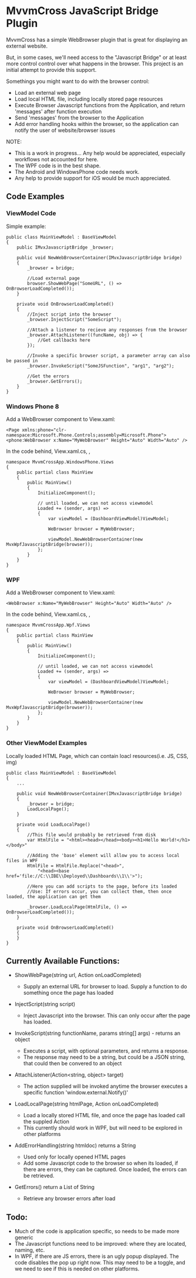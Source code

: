 # MvvmCross JavaScript Bridge Plugin

MvvmCross has a simple WebBrowser plugin that is great for displaying an external website.

But, in some cases, we'll need access to the "Javascript Bridge" or at least more control control over what happens in the browser. This project is an initial attempt to provide this support.

Somethings you might want to do with the browser control:

* Load an external web page
* Load local HTML file, including locally stored page resources
* Execute Browser Javascript functions from the Application, and return 'messages' after function execution
* Send 'messages' from the browser to the Application
* Add error handling hooks within the browser, so the application can notify the user of website/browser issues

NOTE:
* This is a work in progress... Any help would be appreciated, especially workflows not accounted for here.
* The WPF code is in the best shape. 
* The Android and WindowsPhone code needs work. 
* Any help to provide support for iOS would be much appreciated.


## Code Examples

### ViewModel Code

Simple example: 

	public class MainViewModel : BaseViewModel
    {
        public IMvxJavascriptBridge _browser;

        public void NewWebBrowserContainer(IMvxJavascriptBridge bridge)
        {
            _browser = bridge;
			
			//Load external page
			browser.ShowWebPage("SomeURL", () => OnBrowserLoadCompleted());
        }

        private void OnBrowserLoadCompleted()
        {	
			//Inject script into the browser
            _browser.InjectScript("SomeScript");
			
			//Attach a listener to recieve any responses from the browser
            _browser.AttachListener((funcName, obj) => {
				//Get callbacks here
            });

			//Invoke a specific browser script, a parameter array can also be passed in
            _browser.InvokeScript("SomeJSFunction", "arg1", "arg2");

            //Get the errors
            _browser.GetErrors();
        }
    }


### Windows Phone 8

Add a WebBrowser component to View.xaml:

	<Page xmlns:phone="clr-namespace:Microsoft.Phone.Controls;assembly=Microsoft.Phone">
	<phone:WebBrowser x:Name="MyWebBrowser" Height="Auto" Width="Auto" />
	

In the code behind, View.xaml.cs, , 

	namespace MvvmCrossApp.WindowsPhone.Views
	{
	    public partial class MainView 
	    {
	        public MainView()
	        {
	            InitializeComponent();

	            // until loaded, we can not access viewmodel
	            Loaded += (sender, args) =>
	            {
	                var viewModel = (DashboardViewModel)ViewModel;
					
					WeBrowser browser = MyWebBrowser;

	                viewModel.NewWebBrowserContainer(new MvxWpfJavascriptBridge(browser));
	            };
	        }
	    }
	}


### WPF

Add a WebBrowser component to View.xaml:

	<WebBrowser x:Name="MyWebBrowser" Height="Auto" Width="Auto" />

In the code behind, View.xaml.cs, , 

	namespace MvvmCrossApp.Wpf.Views
	{
	    public partial class MainView 
	    {
	        public MainView()
	        {
	            InitializeComponent();

	            // until loaded, we can not access viewmodel
	            Loaded += (sender, args) =>
	            {
	                var viewModel = (DashboardViewModel)ViewModel;
					
					WeBrowser browser = MyWebBrowser;

	                viewModel.NewWebBrowserContainer(new MvxWpfJavascriptBridge(browser));
	            };
	        }
	    }
	}

### Other ViewModel Examples

Locally loaded HTML Page, which can contain loacl resources(i.e. JS, CSS, img)

    public class MainViewModel : BaseViewModel
    {
        ...

        public void NewWebBrowserContainer(IMvxJavascriptBridge bridge)
        {
            _browser = bridge;
			LoadLocalPage();            
        }

        private void LoadLocalPage()
        {
        	//This file would probably be retrieved from disk
			var HtmlFile = "<html><head></head><body><h1>Hello World!</h1></body>"

        	//Adding the 'base' element will allow you to access local files in WPF
            HtmlFile = HtmlFile.Replace("<head>",
                "<head><base href='file://C:\\IBE\\Deployed\\Dashboards\\1\\'>");

			//Here you can add scripts to the page, before its loaded
			//Use: If errors occur, you can collect them, then once loaded, the application can get them
            
            _browser.LoadLocalPage(HtmlFile, () => OnBrowserLoadCompleted());
        }

        private void OnBrowserLoadCompleted()
        {
        }
    }


## Currently Available Functions:

* ShowWebPage(string url, Action onLoadCompleted)
  * Supply an external URL for browser to load. Supply a function to do something once the page has loaded

* InjectScript(string script)
  * Inject Javascript into the browser. This can only occur after the page has loaded.

* InvokeScript(string functionName, params string[] args) - returns an object
  * Executes a script, with optional parameters, and returns a response.
  * The response may need to be a string, but could be a JSON string, that could then be convered to an object

* AttachListener(Action<string, object> target)
  * The action supplied will be invoked anytime the browser executes a specific function 'window.external.Notify()'

* LoadLocalPage(string htmlPage, Action onLoadCompleted)
  * Load a locally stored HTML file, and once the page has loaded call the suppled Action
  * This currently should work in WPF, but will need to be explored in other platforms

* AddErrorHandling(string htmldoc) returns a String
  * Used only for locally opened HTML pages
  * Add some Javascript code to the browser so when its loaded, if there are errors, they can be captured. Once loaded, the errors can be retrieved.
        
* GetErrors() return a List of String
  * Retrieve any browser errors after load

## Todo:
* Much of the code is application specific, so needs to be made more generic
* The Javascript functions need to be improved: where they are located, naming, etc.
* In WPF, if there are JS errors, there is an ugly popup displayed. The code disables the pop up right now. This may need to be a toggle, and we need to see if this is needed on other platforms.